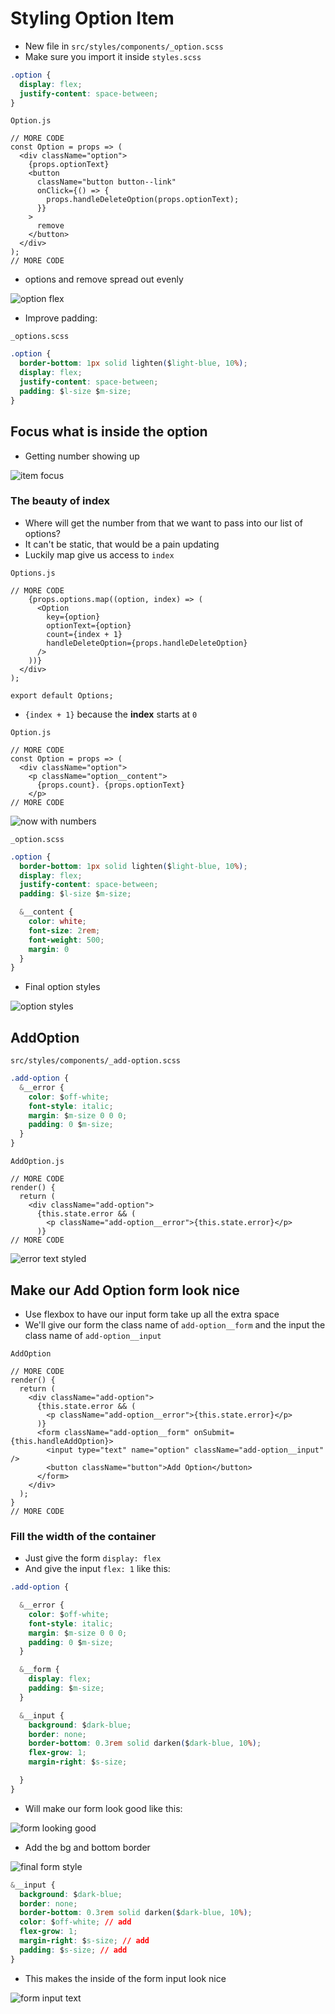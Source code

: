 # Styling Option Item
* New file in `src/styles/components/_option.scss`
* Make sure you import it inside `styles.scss`

```css
.option {
  display: flex;
  justify-content: space-between;
}
```

`Option.js`

```
// MORE CODE
const Option = props => (
  <div className="option">
    {props.optionText}
    <button
      className="button button--link"
      onClick={() => {
        props.handleDeleteOption(props.optionText);
      }}
    >
      remove
    </button>
  </div>
);
// MORE CODE
```

* options and remove spread out evenly

![option flex](https://i.imgur.com/lyHfuuM.png)

* Improve padding:

`_options.scss`

```css
.option {
  border-bottom: 1px solid lighten($light-blue, 10%);
  display: flex;
  justify-content: space-between;
  padding: $l-size $m-size;
}
```

## Focus what is inside the option
* Getting number showing up

![item focus](https://i.imgur.com/ILVXF9W.png)

### The beauty of index
* Where will get the number from that we want to pass into our list of options?
* It can't be static, that would be a pain updating
* Luckily map give us access to `index`

`Options.js`

```
// MORE CODE
    {props.options.map((option, index) => (
      <Option
        key={option}
        optionText={option}
        count={index + 1}
        handleDeleteOption={props.handleDeleteOption}
      />
    ))}
  </div>
);

export default Options;
```

* `{index + 1}` because the **index** starts at `0`

`Option.js`

```
// MORE CODE
const Option = props => (
  <div className="option">
    <p className="option__content">
      {props.count}. {props.optionText}
    </p>
// MORE CODE
```

![now with numbers](https://i.imgur.com/1UpuX7Y.png)

`_option.scss`

```css
.option {
  border-bottom: 1px solid lighten($light-blue, 10%);
  display: flex;
  justify-content: space-between;
  padding: $l-size $m-size;

  &__content {
    color: white;
    font-size: 2rem;
    font-weight: 500;
    margin: 0
  }
}
```

* Final option styles

![option styles](https://i.imgur.com/FbX1mrQ.png)

## AddOption
`src/styles/components/_add-option.scss`

```css
.add-option {
  &__error {
    color: $off-white;
    font-style: italic;
    margin: $m-size 0 0 0;
    padding: 0 $m-size;
  }
}
```

`AddOption.js`

```
// MORE CODE
render() {
  return (
    <div className="add-option">
      {this.state.error && (
        <p className="add-option__error">{this.state.error}</p>
      )}
// MORE CODE
```

![error text styled](https://i.imgur.com/p78lVV4.png)

## Make our Add Option form look nice
* Use flexbox to have our input form take up all the extra space
* We'll give our form the class name of `add-option__form` and the input the class name of `add-option__input`

`AddOption`

```
// MORE CODE
render() {
  return (
    <div className="add-option">
      {this.state.error && (
        <p className="add-option__error">{this.state.error}</p>
      )}
      <form className="add-option__form" onSubmit={this.handleAddOption}>
        <input type="text" name="option" className="add-option__input" />
        <button className="button">Add Option</button>
      </form>
    </div>
  );
}
// MORE CODE
```

### Fill the width of the container
* Just give the form `display: flex`
* And give the input `flex: 1` like this:

```css
.add-option {

  &__error {
    color: $off-white;
    font-style: italic;
    margin: $m-size 0 0 0;
    padding: 0 $m-size;
  }

  &__form {
    display: flex;
    padding: $m-size;
  }

  &__input {
    background: $dark-blue;
    border: none;
    border-bottom: 0.3rem solid darken($dark-blue, 10%);
    flex-grow: 1;
    margin-right: $s-size;

  }
}
```

* Will make our form look good like this:

![form looking good](https://i.imgur.com/qHk0q5S.png)

* Add the bg and bottom border

![final form style](https://i.imgur.com/odsMMl9.png)

```css
&__input {
  background: $dark-blue;
  border: none;
  border-bottom: 0.3rem solid darken($dark-blue, 10%);
  color: $off-white; // add
  flex-grow: 1;
  margin-right: $s-size; // add
  padding: $s-size; // add 
}
```

* This makes the inside of the form input look nice

![form input text](https://i.imgur.com/0x20dWE.png)
